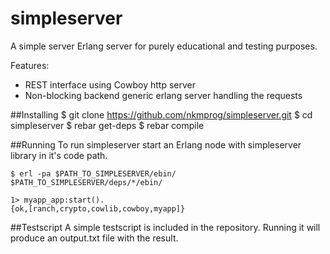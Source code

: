 # simpleserver
  A simple server Erlang server for purely educational and testing purposes.
  
  Features:
  * REST interface using Cowboy http server
  * Non-blocking backend generic erlang server handling the requests

##Installing
    $ git clone https://github.com/nkmprog/simpleserver.git
    $ cd simpleserver
    $ rebar get-deps
    $ rebar compile

##Running
  To run simpleserver start an Erlang node with simpleserver library in it's code path.

    $ erl -pa $PATH_TO_SIMPLESERVER/ebin/ $PATH_TO_SIMPLESERVER/deps/*/ebin/
    
    1> myapp_app:start().
    {ok,[ranch,crypto,cowlib,cowboy,myapp]}

##Testscript
  A simple testscript is included in the repository. Running it will produce an output.txt file with the result.
